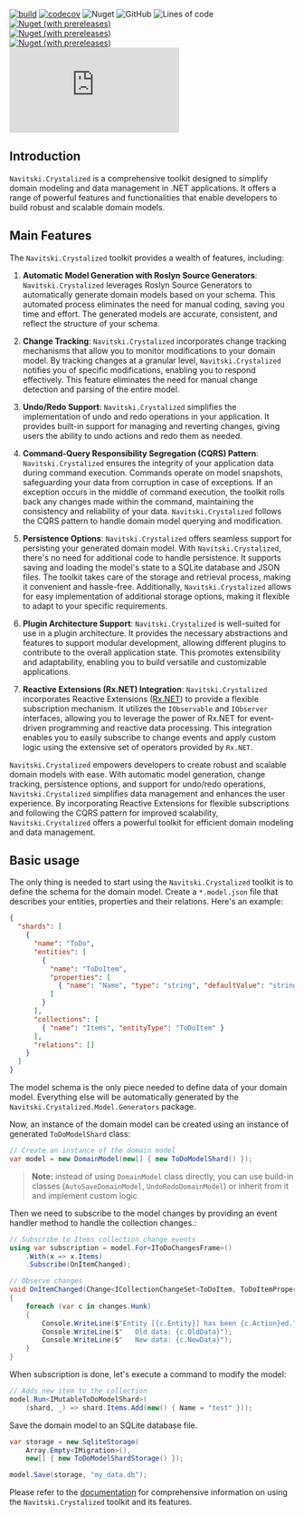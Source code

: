 [![build](https://github.com/AlexNav73/Navitski.Crystalized/workflows/releasing/badge.svg)](https://github.com/AlexNav73/Navitski.Crystalized/actions)
[![codecov](https://codecov.io/gh/AlexNav73/Navitski.Crystalized/branch/master/graph/badge.svg?token=Q6ZY0WHL9J)](https://codecov.io/gh/AlexNav73/Navitski.Crystalized) ![Nuget](https://img.shields.io/nuget/dt/Navitski.Crystalized.Model) ![GitHub](https://img.shields.io/github/license/AlexNav73/Navitski.Crystalized) ![Lines of code](https://img.shields.io/tokei/lines/github/AlexNav73/Navitski.Crystalized)  
[![Nuget (with prereleases)](https://img.shields.io/nuget/vpre/Navitski.Crystalized.Model?color=blue&label=Navitski.Crystalized.Model)](https://www.nuget.org/packages/Navitski.Crystalized.Model)  
[![Nuget (with prereleases)](https://img.shields.io/nuget/vpre/Navitski.Crystalized.Model.Generators?color=blue&label=Navitski.Crystalized.Model.Generators)](https://www.nuget.org/packages/Navitski.Crystalized.Model.Generators)  
[![Nuget (with prereleases)](https://img.shields.io/nuget/vpre/Navitski.Crystalized.Model.Storage.SQLite?color=blue&label=Navitski.Crystalized.Model.Storage.SQLite)](https://www.nuget.org/packages/Navitski.Crystalized.Model.Storage.SQLite)  
[![Nuget (with prereleases)](https://img.shields.io/nuget/vpre/Navitski.Crystalized.Model.Storage.Json?color=blue&label=Navitski.Crystalized.Model.Storage.Json)](https://www.nuget.org/packages/Navitski.Crystalized.Model.Storage.Json)

## Introduction

`Navitski.Crystalized` is a comprehensive toolkit designed to simplify domain modeling and data management in .NET applications. It offers a range of powerful features and functionalities that enable developers to build robust and scalable domain models.

## Main Features

The `Navitski.Crystalized` toolkit provides a wealth of features, including:

1. **Automatic Model Generation with Roslyn Source Generators**: `Navitski.Crystalized` leverages Roslyn Source Generators to automatically generate domain models based on your schema. This automated process eliminates the need for manual coding, saving you time and effort. The generated models are accurate, consistent, and reflect the structure of your schema.

2. **Change Tracking**: `Navitski.Crystalized` incorporates change tracking mechanisms that allow you to monitor modifications to your domain model. By tracking changes at a granular level, `Navitski.Crystalized` notifies you of specific modifications, enabling you to respond effectively. This feature eliminates the need for manual change detection and parsing of the entire model.

3. **Undo/Redo Support**: `Navitski.Crystalized` simplifies the implementation of undo and redo operations in your application. It provides built-in support for managing and reverting changes, giving users the ability to undo actions and redo them as needed.

4. **Command-Query Responsibility Segregation (CQRS) Pattern**: `Navitski.Crystalized` ensures the integrity of your application data during command execution. Commands operate on model snapshots, safeguarding your data from corruption in case of exceptions. If an exception occurs in the middle of command execution, the toolkit rolls back any changes made within the command, maintaining the consistency and reliability of your data. `Navitski.Crystalized` follows the CQRS pattern to handle domain model querying and modification.

5. **Persistence Options**: `Navitski.Crystalized` offers seamless support for persisting your generated domain model. With `Navitski.Crystalized`, there's no need for additional code to handle persistence. It supports saving and loading the model's state to a SQLite database and JSON files. The toolkit takes care of the storage and retrieval process, making it convenient and hassle-free. Additionally, `Navitski.Crystalized` allows for easy implementation of additional storage options, making it flexible to adapt to your specific requirements.

6. **Plugin Architecture Support**: `Navitski.Crystalized` is well-suited for use in a plugin architecture. It provides the necessary abstractions and features to support modular development, allowing different plugins to contribute to the overall application state. This promotes extensibility and adaptability, enabling you to build versatile and customizable applications.

7. **Reactive Extensions (Rx.NET) Integration**: `Navitski.Crystalized` incorporates Reactive Extensions ([Rx.NET](https://github.com/dotnet/reactive)) to provide a flexible subscription mechanism. It utilizes the `IObservable` and `IObserver` interfaces, allowing you to leverage the power of Rx.NET for event-driven programming and reactive data processing. This integration enables you to easily subscribe to change events and apply custom logic using the extensive set of operators provided by `Rx.NET`.

`Navitski.Crystalized` empowers developers to create robust and scalable domain models with ease. With automatic model generation, change tracking, persistence options, and support for undo/redo operations, `Navitski.Crystalized` simplifies data management and enhances the user experience. By incorporating Reactive Extensions for flexible subscriptions and following the CQRS pattern for improved scalability, `Navitski.Crystalized` offers a powerful toolkit for efficient domain modeling and data management.

## Basic usage

The only thing is needed to start using the `Navitski.Crystalized` toolkit is to define the schema for the domain model. Create a `*.model.json` file that describes your entities, properties and their relations. Here's an example:

```json
{
  "shards": [
    {
      "name": "ToDo",
      "entities": [
        {
          "name": "ToDoItem",
          "properties": [
            { "name": "Name", "type": "string", "defaultValue": "string.Empty" }
          ]
        }
      ],
      "collections": [
        { "name": "Items", "entityType": "ToDoItem" }
      ],
      "relations": []
    }
  ]
}
```

The model schema is the only piece needed to define data of your domain model. Everything else will be automatically generated by the `Navitski.Crystalized.Model.Generators` package.

Now, an instance of the domain model can be created using an instance of generated `ToDoModelShard` class:

```cs
// Create an instance of the domain model
var model = new DomainModel(new[] { new ToDoModelShard() });
```

> **Note:** instead of using `DomainModel` class directly, you can use build-in classes (`AutoSaveDomainModel`, `UndoRedoDomainModel`) or inherit from it and implement custom logic

Then we need to subscribe to the model changes by providing an event handler method to handle the collection changes.:

```cs
// Subscribe to Items collection change events 
using var subscription = model.For<IToDoChangesFrame>()
    .With(x => x.Items)
    .Subscribe(OnItemChanged);

// Observe changes
void OnItemChanged(Change<ICollectionChangeSet<ToDoItem, ToDoItemProperties>> changes)
{
    foreach (var c in changes.Hunk)
    {
        Console.WriteLine($"Entity [{c.Entity}] has been {c.Action}ed.");
        Console.WriteLine($"   Old data: {c.OldData}");
        Console.WriteLine($"   New data: {c.NewData}");
    }
}
```

When subscription is done, let's execute a command to modify the model:

```cs
// Adds new item to the collection
model.Run<IMutableToDoModelShard>(
    (shard, _) => shard.Items.Add(new() { Name = "test" }));
```

Save the domain model to an SQLite database file.

```cs
var storage = new SqliteStorage(
    Array.Empty<IMigration>(),
    new[] { new ToDoModelShardStorage() });

model.Save(storage, "my_data.db");
```

Please refer to the [documentation](https://github.com/AlexNav73/Navitski.Crystalized/wiki/Getting-Started) for comprehensive information on using the `Navitski.Crystalized` toolkit and its features.
